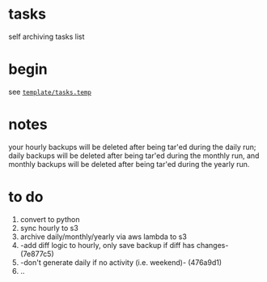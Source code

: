 # tasks
self archiving tasks list

# begin
see [`template/tasks.temp`](https://github.com/ahraber/tasks/blob/master/template/tasks.temp)

# notes
your hourly backups will be deleted after being tar'ed during the daily run; daily backups will be deleted after being tar'ed during the monthly run, and monthly backups will be deleted after being tar'ed during the yearly run.

# to do
1. convert to python
2. sync hourly to s3
3. archive daily/monthly/yearly via aws lambda to s3
4. -add diff logic to hourly, only save backup if diff has changes- (7e877c5)
5. -don't generate daily if no activity (i.e. weekend)- (476a9d1)
6. ..
